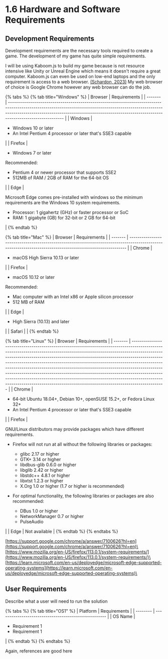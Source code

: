 # 1.6 Hardware and Software Requirements

## Development Requirements

Development requirements are the necessary tools required to create a game. The development of my game has quite simple requirements.

I will be using Kaboom.js to build my game because is not resource intensive like Unity or Unreal Engine which means it doesn't require a great computer. Kaboom.js can even be used on low-end laptops and the only requirement is access to a web browser. [(Schardon, 2023)](reference-list.md#hardware-and-software-requirements) My web browser of choice is Google Chrome however any web browser can do the job.

{% tabs %}
{% tab title="Windows" %}
| Browser | Requirements                                                                                                                                                                                                                                                          |
| ------- | --------------------------------------------------------------------------------------------------------------------------------------------------------------------------------------------------------------------------------------------------------------------- |
| Windows | <ul><li>Windows 10 or later</li><li>An Intel Pentium 4 processor or later that's SSE3 capable</li></ul>                                                                                                                                                               |
| Firefox | <ul><li>Windows 7 or later</li></ul><p>Recommended:</p><ul><li>Pentium 4 or newer processor that supports SSE2</li><li>512MB of RAM / 2GB of RAM for the 64-bit OS</li></ul>                                                                                          |
| Edge    | <p></p><p>Microsoft Edge comes pre-installed with windows so the minimum requirements are the Windows 10 system requirements.</p><ul><li>Processor: 1 gigahertz (GHz) or faster processor or SoC</li><li>RAM: 1 gigabyte (GB) for 32-bit or 2 GB for 64-bit</li></ul> |
{% endtab %}

{% tab title="Mac" %}
| Browser | Requirements                                                                                                                                               |
| ------- | ---------------------------------------------------------------------------------------------------------------------------------------------------------- |
| Chrome  | <ul><li>macOS High Sierra 10.13 or later</li></ul>                                                                                                         |
| Firefox | <ul><li>macOS 10.12 or later</li></ul><p>Recommended:</p><ul><li>Mac computer with an Intel x86 or Apple silicon processor</li><li>512 MB of RAM</li></ul> |
| Edge    | <ul><li>High Sierra (10.13) and later</li></ul>                                                                                                            |
| Safari  |                                                                                                                                                            |
{% endtab %}

{% tab title="Linux" %}
| Browser | Requirements                                                                                                                                                                                                                                                                                                                                                                                                                                                                                                                                                                                                                                                     |
| ------- | ---------------------------------------------------------------------------------------------------------------------------------------------------------------------------------------------------------------------------------------------------------------------------------------------------------------------------------------------------------------------------------------------------------------------------------------------------------------------------------------------------------------------------------------------------------------------------------------------------------------------------------------------------------------- |
| Chrome  | <ul><li>64-bit Ubuntu 18.04+, Debian 10+, openSUSE 15.2+, or Fedora Linux 32+</li><li>An Intel Pentium 4 processor or later that's SSE3 capable</li></ul>                                                                                                                                                                                                                                                                                                                                                                                                                                                                                                        |
| Firefox | <p></p><p>GNU/Linux distributors may provide packages which have different requirements.</p><ul><li><p>Firefox will not run at all without the following libraries or packages:</p><ul><li>glibc 2.17 or higher</li><li>GTK+ 3.14 or higher</li><li>libdbus-glib 0.6.0 or higher</li><li>libglib 2.42 or higher</li><li>libstdc++ 4.8.1 or higher</li><li>libxtst 1.2.3 or higher</li><li>X.Org 1.0 or higher (1.7 or higher is recommended)</li></ul></li><li><p>For optimal functionality, the following libraries or packages are also recommended:</p><ul><li>DBus 1.0 or higher</li><li>NetworkManager 0.7 or higher</li><li>PulseAudio</li></ul></li></ul> |
| Edge    | Not available                                                                                                                                                                                                                                                                                                                                                                                                                                                                                                                                                                                                                                                    |
{% endtab %}
{% endtabs %}

[https://support.google.com/chrome/a/answer/7100626?hl=en](https://support.google.com/chrome/a/answer/7100626?hl=en)\
[https://www.mozilla.org/en-US/firefox/113.0.1/system-requirements/](https://www.mozilla.org/en-US/firefox/113.0.1/system-requirements/)\
[https://learn.microsoft.com/en-us/deployedge/microsoft-edge-supported-operating-systems](https://learn.microsoft.com/en-us/deployedge/microsoft-edge-supported-operating-systems)\


## User Requirements

Describe what a user will need to run the solution

{% tabs %}
{% tab title="OS1" %}
| Platform | Requirements                                          |
| -------- | ----------------------------------------------------- |
| OS Name  | <ul><li>Requirement 1</li><li>Requirement 1</li></ul> |
{% endtab %}
{% endtabs %}

Again, references are good here

